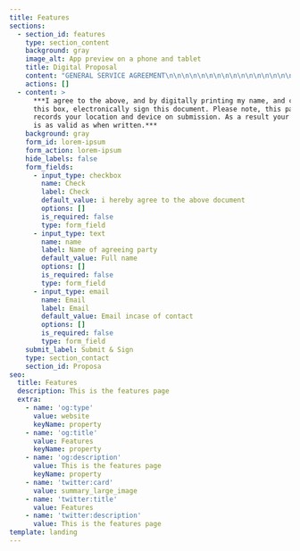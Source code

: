 ```yaml
---
title: Features
sections:
  - section_id: features
    type: section_content
    background: gray
    image_alt: App preview on a phone and tablet
    title: Digital Proposal
    content: "GENERAL SERVICE AGREEMENT\n\n\n\n\n\n\n\n\n\n\n\n\n\n\n\n\n\n\n\n\n\n\n\n\n\n\n\n\n\n\n\n\n\n\n\n\n\n\n\n\n\n\n\n\n\nTHIS GENERAL SERVICE AGREEMENT (the \"Agreement\") dated ‘Date\n\nBETWEEN:\n\nGairloch Hotel and Inn\n\n(the \"Client\")\n\n\\- AND -\n\nOn Devs Ltd, of 27 Old Gloucester Street, London, United Kingdom, WC1N 3AX\n\n(the \"Contractor\").\n\n(individually and collectively the \"Contractor\") < Use our names not the business\n\nBACKGROUND:\n\nA. The Client is of the opinion that the Contractor has the necessary qualifications, experience\n\nand abilities to provide services to the Client.\n\nB. The Contractor is agreeable to providing such services to the Client on the terms and\n\nconditions set out in this Agreement.\n\nIN CONSIDERATION OF the matters described above and of the mutual benefits and obligations\n\nset forth in this Agreement, the receipt and sufficiency of which consideration is hereby\n\nacknowledged, the Client and the Contractor (individually the \"Party\" and collectively the \"Parties\"\n\nto this Agreement) agree as follows:\n\nServices Provided\n\n1\\. The Client hereby agrees to engage the Contractor to provide the Client with services (the\n\n\"Services\") consisting of:\n\nServices to provide include:\n\n\_\_\_\_\_\_Consultancy\n\n\_\_\_\_\_\_Websites and extended web services.\n\n2\\. The Services will also include any other tasks which the Parties may agree on. The Contractor hereby agrees to provide such Services to the Client.\_\n\nTerm of Agreement\n\n3\\. The term of this Agreement (the \"Term\") will begin on the date of this Agreement and will\n\nremain in full force and effect indefinitely until terminated as provided in this Agreement.\n\n4\\. In the event that either Party wishes to terminate this Agreement, that Party will be required to\n\nprovide at least 30 days' notice to the other Party.\n\n5\\. In the event that either Party breaches a material provision under this Agreement, the non defaulting. Party may terminate this Agreement and require the defaulting Party to indemnify\n\nthe non-defaulting Party against all reasonable damages.\n\n6\\. This Agreement may be terminated at any time by mutual agreement of the Parties.\n\n7\\. Except as otherwise provided in this Agreement, the obligations of the Contractor will end\n\nupon the termination of this Agreement.\n\nPerformance\n\n8\\. The Parties agree to do everything necessary to ensure that the terms of this Agreement take\n\neffect.\n\nCurrency\n\n9\\. Except as otherwise provided in this Agreement, all monetary amounts referred to in this\n\nAgreement are in UK Pounds.\n\nCompensation\n\n10\\. For the services rendered by the Contractor as required by this Agreement, the Client will\n\nprovide compensation (the \"Compensation\") to the Contractor for the flat fee of £7,600.\n\n11\\. A deposit of £1,650 (the \"Deposit\") will be payable to the Contractor before any work\n\nwill begin. Remaining scheduled payments to be made until a total of £7,600 is met.\_\n\n12\\. The Compensation will be payable on a monthly basis, while this Agreement is in force.\n\n13\\. The Compensation as stated in this Agreement does not include value added tax, or other\n\napplicable duties as may be required by law. Any value added tax and duties required by law\n\nwill be charged to the Client in addition to the Compensation.\n\nReimbursement of Expenses\n\n14\\. In connection with providing the Services hereunder, the Contractor will only be reimbursed for expenses that have been approved in advance.\n\n15\\. The Contractor will furnish vouchers to the Client for all such expenses.\n\nConfidentiality\n\n16\\. Confidential information (the \"Confidential Information\") refers to any data or information\n\nrelating to the Client, whether business or personal, which would reasonably be considered to\n\nbe private or proprietary to the Client and that is not generally known and where the release of\n\nthat Confidential Information could reasonably be expected to cause harm to the Client.\n\n17\\. The Contractor agrees that it will not disclose, divulge, reveal, report or use, for any purpose, any Confidential Information which the Contractor has obtained, except as authorized by the Client. This obligation will survive the expiration or termination of this Agreement and will\n\ncontinue indefinitely.\n\n18\\. All written and oral information and materials disclosed or provided by the Client to the\n\nContractor under this Agreement is Confidential Information regardless of whether it was\n\nprovided before or after the date of this Agreement or how it was provided to the Contractor.\n\n.\n\nNon-Competition\n\n19\\. Other than with the express written consent of the Client, which will not be unreasonably\n\nwithheld, the Contractor will not be directly or indirectly involved with a business which is in\n\ndirect competition with the particular business line of the Client, divert or attempt to divert\n\nfrom the Client any business the Client has enjoyed, solicited, or attempted to solicit, from\n\nother individuals or corporations, prior to the expiration or termination of this Agreement.\n\nThis obligation will end on the expiration or termination of this Agreement.\n\nOwnership of Materials and Intellectual Property\n\n20\\. All intellectual property and related materials (the \"Intellectual Property\") including any\n\nrelated work in progress that is developed or produced under this Agreement, will be the\n\nproperty of the Contractor. The Client is granted a non-exclusive limited-use license of this\n\nIntellectual Property.\n\n21\\. Title, copyright, intellectual property rights and distribution rights of the Intellectual Property\n\nremain exclusively with the Contractor.\n\nReturn of Property\n\n22\\. Upon the expiry or termination of this Agreement, the Contractor will return to the Client any\n\nproperty, documentation, records, or Confidential Information which is the property of the Client.\n\nCapacity/Independent Contractor\n\n23\\. In providing the Services under this Agreement it is expressly agreed that the Contractor is\n\nacting as an independent contractor and not as an employee. The Contractor and the Client\n\nacknowledge that this Agreement does not create a partnership or joint venture between them,\n\nand is exclusively a contract for service.\n\nNotice\n\n24\\. All notices, requests, demands or other communications required or permitted by the terms of this Agreement will be given in writing and delivered to the Parties of this Agreement as\n\nFollows:\n\nA.\n\nGairloch Hotel and Inn\n\n5 Bankside Crosfield Street, Warrington, United Kingdom, WA1 1UP\n\nB.\_\n\nOnDevs Ltd\n\n27 Old Gloucester St, London,\_ WC1N 3AX\n\nor to such other address as any Party may from time to time notify the other.\n\nIndemnification\n\n25\\. Except to the extent paid in settlement from any applicable insurance policies, and to the\n\nextent permitted by applicable law, each Party agrees to indemnify and hold harmless the\n\nother Party, and its respective affiliates, officers, agents, employees, and permitted successors\n\nand assigns against any and all claims, losses, damages, liabilities, penalties, punitive\n\ndamages, expenses, reasonable legal fees and costs of any kind or amount whatsoever, which\n\nresult from or arise out of any act or omission of the indemnifying party, its respective\n\naffiliates, officers, agents, employees, and permitted successors and assigns that occurs in\n\nconnection with this Agreement. This indemnification will survive the termination of this Agreement.\n\nLegal Expenses\n\n26\\. In the event that legal action is brought to enforce or interpret any term of this Agreement, the prevailing Party will be entitled to recover, in addition to any other damages or award, all\n\nreasonable legal costs and fees associated with the action.\n\nModification of Agreement\n\n27\\. Any amendment or modification of this Agreement or additional obligation assumed by either\n\nParty in connection with this Agreement will only be binding if evidenced in writing signed\n\nby each Party or an authorized representative of each Party.\n\nTime of the Essence\n\n28\\. Time is of the essence in this Agreement. No extension or variation of this Agreement will\n\noperate as a waiver of this provision.\n\nAssignment\n\n29\\. The Contractor will not voluntarily, or by operation of law, assign or otherwise transfer its\n\nobligations under this Agreement without the prior written consent of the Client.\n\nEntire Agreement\n\n30\\. It is agreed that there is no representation, warranty, collateral agreement or condition\n\naffecting this Agreement except as expressly provided in this Agreement.\n\nEnurement\n\n31\\. This Agreement will enure to the benefit of and be binding on the Parties and their respective heirs, executors, administrators, successors and permitted assigns.\n\nTitles/Headings\n\n32\\. Headings are inserted for the convenience of the Parties only and are not to be considered\n\nwhen interpreting this Agreement.\n\nGender\n\n33\\. Words in the singular mean and include the plural and vice versa. Words in the masculine\n\nmean and include the feminine and vice versa.\n\nGoverning Law\n\n34\\. It is the intention of the Parties to this Agreement that this Agreement and the performance\n\nunder this Agreement, and all suits and special proceedings under this Agreement, be\n\nconstrued in accordance with and governed, to the exclusion of the law of any other forum, by\n\nthe laws of England, without regard to the jurisdiction in which any action or special\n\nproceeding may be instituted.\n\nSeverability\n\n35\\. In the event that any of the provisions of this Agreement are held to be invalid or\n\nunenforceable in whole or in part, all other provisions will nevertheless continue to be valid\n\nand enforceable with the invalid or unenforceable parts severed from the remainder of this Agreement.\n\nWaiver\n\n36\\. The waiver by either Party of a breach, default, delay or omission of any of the provisions of\n\nthis Agreement by the other Party will not be construed as a waiver of any subsequent breach\n\nof the same or other provisions.\n\nIN WITNESS WHEREOF the Parties have duly affixed their signatures under hand and seal on this ‘Date’\n\nClient\n\nPer:\\__\\__\\__\\__\\__\\__\\__\\__\\__\\__\\__\\__\\__\\__\n\n(Seal)\n\nOnDevs Ltd\n\nPer:\\__\\__\\__\\__\\__\\__\\__\\__\\__\\__\\__\\__\\__\\__\n\n(Seal)\n"
    actions: []
  - content: >
      ***I agree to the above, and by digitally printing my name, and checking
      this box, electronically sign this document. Please note, this page
      records your location and device on submission. As a result your signature
      is as valid as when written.***
    background: gray
    form_id: lorem-ipsum
    form_action: lorem-ipsum
    hide_labels: false
    form_fields:
      - input_type: checkbox
        name: Check
        label: Check
        default_value: i hereby agree to the above document
        options: []
        is_required: false
        type: form_field
      - input_type: text
        name: name
        label: Name of agreeing party
        default_value: Full name
        options: []
        is_required: false
        type: form_field
      - input_type: email
        name: Email
        label: Email
        default_value: Email incase of contact
        options: []
        is_required: false
        type: form_field
    submit_label: Submit & Sign
    type: section_contact
    section_id: Proposa
seo:
  title: Features
  description: This is the features page
  extra:
    - name: 'og:type'
      value: website
      keyName: property
    - name: 'og:title'
      value: Features
      keyName: property
    - name: 'og:description'
      value: This is the features page
      keyName: property
    - name: 'twitter:card'
      value: summary_large_image
    - name: 'twitter:title'
      value: Features
    - name: 'twitter:description'
      value: This is the features page
template: landing
---
```

